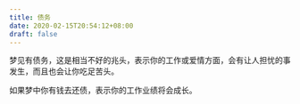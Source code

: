 ```yaml
---
title: 债务
date: 2020-02-15T20:54:12+08:00
draft: false
---
```


梦见有债务，这是相当不好的兆头，表示你的工作或爱情方面，会有让人担忧的事发生，而且也会让你吃足苦头。

如果梦中你有钱去还债，表示你的工作业绩将会成长。

